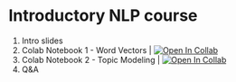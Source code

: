 # Introductory NLP course

1. Intro slides
2. Colab Notebook 1 - Word Vectors | [![Open In Collab](https://colab.research.google.com/assets/colab-badge.svg)](https://colab.research.google.com/github/semmi88/NLP_course/blob/main/MCC_2021_Nov/NLP_workshop_Word_Vectors.ipynb)
3. Colab Notebook 2 - Topic Modeling | [![Open In Collab](https://colab.research.google.com/assets/colab-badge.svg)](https://github.com/semmi88/NLP_course/blob/main/MCC_2021_Nov/NLP_workshop_Topic_Modeling.ipynb)
4. Q&A
